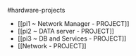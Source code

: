 #hardware-projects

- [[pi1 ~ Network Manager - PROJECT]]
- [[pi2 ~ DATA server - PROJECT]]
- [[pi3 ~ DB and Services - PROJECT]]
- [[Network - PROJECT]]
